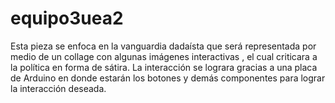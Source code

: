 # equipo3uea2
Esta pieza se enfoca en la vanguardia dadaísta que será representada por medio de un collage con algunas  imágenes  interactivas , el cual criticara a la política  en forma de sátira. La interacción se lograra gracias a una placa de Arduino en donde estarán los botones y demás componentes para lograr la interacción deseada.
